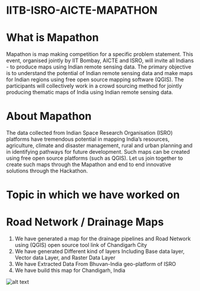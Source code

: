 # IITB-ISRO-AICTE-MAPATHON
# What is Mapathon
Mapathon is map making competition for a specific problem statement. This event, organised jointly by IIT Bombay, AICTE and ISRO, will invite all Indians - to produce maps using Indian remote sensing data. The primary objective is to understand the potential of Indian remote sensing data and make maps for Indian regions using free open source mapping software (QGIS). The participants will collectively work in a crowd sourcing method for jointly producing thematic maps of India using Indian remote sensing data.

# About Mapathon
The data collected from Indian Space Research Organisation (ISRO) platforms have tremendous potential in mapping India’s resources, agriculture, climate and disaster management, rural and urban planning and in identifying pathways for future development. Such maps can be created using free open source platforms (such as QGIS). Let us join together to create such maps through the Mapathon and end to end innovative solutions through the Hackathon.

# Topic in which we have worked on
# Road Network / Drainage Maps
1. We have generated a map for the drainage pipelines and Road Network using (QGIS) open source tool link of Chandigarh City
2. We have generated Different kind of layers Including Base data layer, Vector data Layer, and Raster Data Layer
3. We have Extracted Data From Bhuvan-India geo-platform of ISRO
4. We have build this map for Chandigarh, India

![alt text](https://user-images.githubusercontent.com/47795037/113393574-7c13c980-93b4-11eb-9372-aae7e26a5f47.png)

